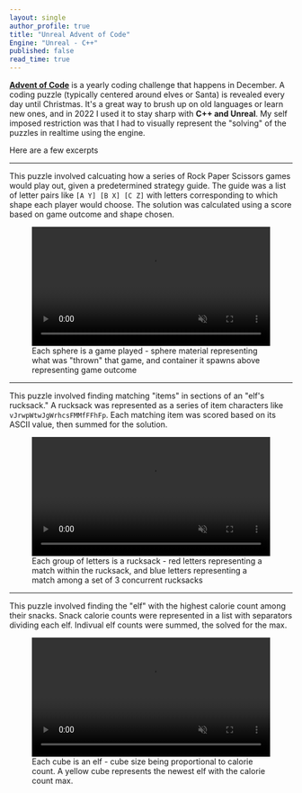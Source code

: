 ```yaml
---
layout: single
author_profile: true
title: "Unreal Advent of Code"
Engine: "Unreal - C++"
published: false
read_time: true
---
```

[**Advent of Code**](https://adventofcode.com/) is a yearly coding challenge that happens in December. A coding puzzle (typically centered around elves or Santa) is revealed every day until Christmas. It's a great way to brush up on old languages or learn new ones, and in 2022 I used it to stay sharp with **C++ and Unreal**. My self imposed restriction was that I had to visually represent the "solving" of the puzzles in realtime using the engine. 

Here are a few excerpts

<hr class="rounded">

This puzzle involved calcuating how a series of Rock Paper Scissors games would play out, given a predetermined strategy guide. The guide was a list of letter pairs like `[A Y] [B X] [C Z]` with letters corresponding to which shape each player would choose. The solution was calculated using a score based on game outcome and shape chosen.

<figure class="align-center">
  <video width="100%" muted autoplay loop playsinline> 
    <source src="/assets/files/RochamboDay.mp4"  type="video/mp4">
    browser doesn't support videos
  </video>
  <figcaption>Each sphere is a game played - sphere material representing what was "thrown" that game, and container it spawns above representing game outcome</figcaption>
</figure> 

<hr class="rounded">

This puzzle involved finding matching "items" in sections of an "elf's rucksack." A rucksack was represented as a series of item characters like `vJrwpWtwJgWrhcsFMMfFFhFp`. Each matching item was scored based on its ASCII value, then summed for the solution.

<figure class="align-center">
  <video width="100%" muted autoplay loop playsinline> 
    <source src="/assets/files/bouncingLettersDay.mp4"  type="video/mp4">
    browser doesn't support videos
  </video>
  <figcaption>Each group of letters is a rucksack - red letters representing a match within the rucksack, and blue letters representing a match among a set of 3 concurrent rucksacks</figcaption>
</figure> 

<hr class="rounded">

This puzzle involved finding the "elf" with the highest calorie count among their snacks. Snack calorie counts were represented in a list with separators dividing each elf. Indivual elf counts were summed, the solved for the max.

<figure class="align-center">
  <video width="100%" muted autoplay loop playsinline> 
    <source src="/assets/files/variedSizeCubesDay.mp4"  type="video/mp4">
    browser doesn't support videos
  </video>
  <figcaption>Each cube is an elf - cube size being proportional to calorie count. A yellow cube represents the newest elf with the calorie count max.</figcaption>
</figure> 